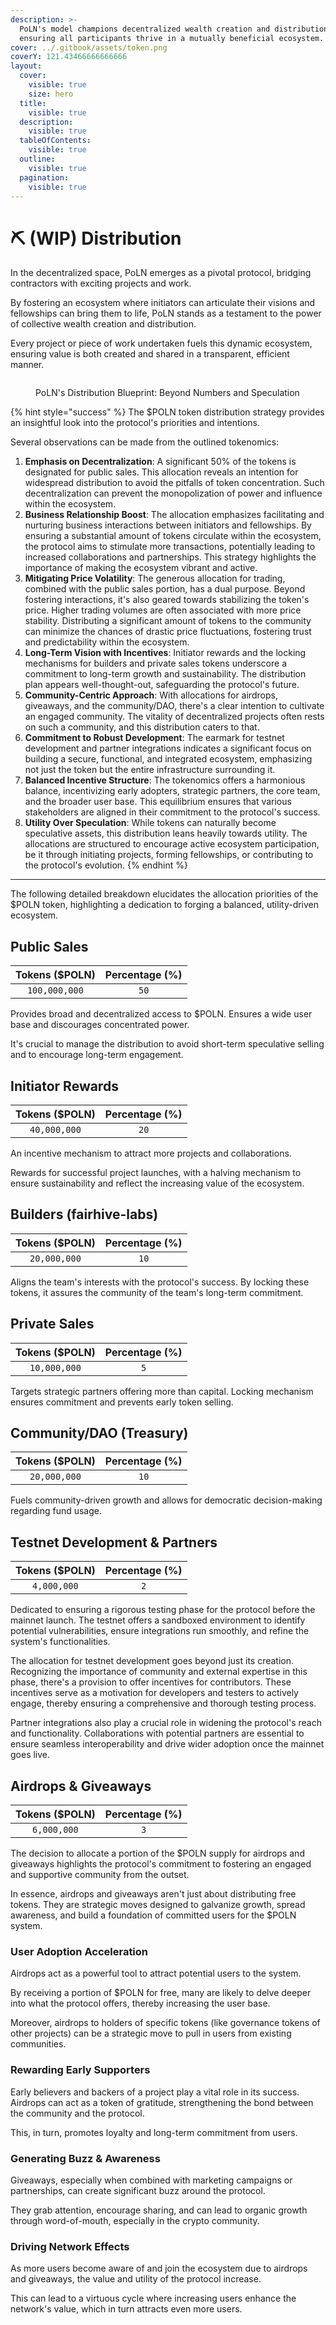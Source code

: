 ```yaml
---
description: >-
  PoLN's model champions decentralized wealth creation and distribution,
  ensuring all participants thrive in a mutually beneficial ecosystem.
cover: ../.gitbook/assets/token.png
coverY: 121.43466666666666
layout:
  cover:
    visible: true
    size: hero
  title:
    visible: true
  description:
    visible: true
  tableOfContents:
    visible: true
  outline:
    visible: true
  pagination:
    visible: true
---
```


# ⛏ (WIP) Distribution

In the decentralized space, PoLN emerges as a pivotal protocol, bridging contractors with exciting projects and work.&#x20;

By fostering an ecosystem where initiators can articulate their visions and fellowships can bring them to life, PoLN stands as a testament to the power of collective wealth creation and distribution.&#x20;

Every project or piece of work undertaken fuels this dynamic ecosystem, ensuring value is both created and shared in a transparent, efficient manner.

<figure><img src="../.gitbook/assets/chart.png" alt=""><figcaption><p>PoLN's Distribution Blueprint: Beyond Numbers and Speculation</p></figcaption></figure>

{% hint style="success" %}
The $POLN token distribution strategy provides an insightful look into the protocol's priorities and intentions.&#x20;

Several observations can be made from the outlined tokenomics:

1. **Emphasis on Decentralization**: A significant 50% of the tokens is designated for public sales. This allocation reveals an intention for widespread distribution to avoid the pitfalls of token concentration. Such decentralization can prevent the monopolization of power and influence within the ecosystem.
2. **Business Relationship Boost**: The allocation emphasizes facilitating and nurturing business interactions between initiators and fellowships. By ensuring a substantial amount of tokens circulate within the ecosystem, the protocol aims to stimulate more transactions, potentially leading to increased collaborations and partnerships. This strategy highlights the importance of making the ecosystem vibrant and active.
3. **Mitigating Price Volatility**: The generous allocation for trading, combined with the public sales portion, has a dual purpose. Beyond fostering interactions, it's also geared towards stabilizing the token's price. Higher trading volumes are often associated with more price stability. Distributing a significant amount of tokens to the community can minimize the chances of drastic price fluctuations, fostering trust and predictability within the ecosystem.
4. **Long-Term Vision with Incentives**: Initiator rewards and the locking mechanisms for builders and private sales tokens underscore a commitment to long-term growth and sustainability. The distribution plan appears well-thought-out, safeguarding the protocol's future.
5. **Community-Centric Approach**: With allocations for airdrops, giveaways, and the community/DAO, there's a clear intention to cultivate an engaged community. The vitality of decentralized projects often rests on such a community, and this distribution caters to that.
6. **Commitment to Robust Development**: The earmark for testnet development and partner integrations indicates a significant focus on building a secure, functional, and integrated ecosystem, emphasizing not just the token but the entire infrastructure surrounding it.
7. **Balanced Incentive Structure**: The tokenomics offers a harmonious balance, incentivizing early adopters, strategic partners, the core team, and the broader user base. This equilibrium ensures that various stakeholders are aligned in their commitment to the protocol's success.
8. **Utility Over Speculation**: While tokens can naturally become speculative assets, this distribution leans heavily towards utility. The allocations are structured to encourage active ecosystem participation, be it through initiating projects, forming fellowships, or contributing to the protocol's evolution.
{% endhint %}

***

The following detailed breakdown elucidates the allocation priorities of the $POLN token, highlighting a dedication to forging a balanced, utility-driven ecosystem.

## Public Sales

| Tokens ($POLN) | Percentage (%) |
| :------------: | :------------: |
|   `100,000,000`  |       `50`      |

Provides broad and decentralized access to $POLN. Ensures a wide user base and discourages concentrated power. 

It's crucial to manage the distribution to avoid short-term speculative selling and to encourage long-term engagement.

## Initiator Rewards

| Tokens ($POLN) | Percentage (%) |
| :------------: | :------------: |
|   `40,000,000`  |       `20`      |

An incentive mechanism to attract more projects and collaborations. 

Rewards for successful project launches, with a halving mechanism to ensure sustainability and reflect the increasing value of the ecosystem.

## Builders (fairhive-labs)

| Tokens ($POLN) | Percentage (%) |
| :------------: | :------------: |
|   `20,000,000`  |       `10`      |

Aligns the team's interests with the protocol's success. By locking these tokens, it assures the community of the team's long-term commitment.

## Private Sales

| Tokens ($POLN) | Percentage (%) |
| :------------: | :------------: |
|   `10,000,000`  |       `5`      |

Targets strategic partners offering more than capital. Locking mechanism ensures commitment and prevents early token selling.

## Community/DAO (Treasury)

| Tokens ($POLN) | Percentage (%) |
| :------------: | :------------: |
|   `20,000,000`  |       `10`      |


Fuels community-driven growth and allows for democratic decision-making regarding fund usage.

## Testnet Development & Partners

| Tokens ($POLN) | Percentage (%) |
| :------------: | :------------: |
|   `4,000,000`  |       `2`      |


Dedicated to ensuring a rigorous testing phase for the protocol before the mainnet launch. The testnet offers a sandboxed environment to identify potential vulnerabilities, ensure integrations run smoothly, and refine the system's functionalities.

The allocation for testnet development goes beyond just its creation. Recognizing the importance of community and external expertise in this phase, there's a provision to offer incentives for contributors. These incentives serve as a motivation for developers and testers to actively engage, thereby ensuring a comprehensive and thorough testing process.

Partner integrations also play a crucial role in widening the protocol's reach and functionality. Collaborations with potential partners are essential to ensure seamless interoperability and drive wider adoption once the mainnet goes live.

## Airdrops & Giveaways

| Tokens ($POLN) | Percentage (%) |
| :------------: | :------------: |
|   `6,000,000`  |       `3`      |

The decision to allocate a portion of the $POLN supply for airdrops and giveaways highlights the protocol's commitment to fostering an engaged and supportive community from the outset.

In essence, airdrops and giveaways aren't just about distributing free tokens. They are strategic moves designed to galvanize growth, spread awareness, and build a foundation of committed users for the $POLN system.

### User Adoption Acceleration

Airdrops act as a powerful tool to attract potential users to the system. 

By receiving a portion of $POLN for free, many are likely to delve deeper into what the protocol offers, thereby increasing the user base. 

Moreover, airdrops to holders of specific tokens (like governance tokens of other projects) can be a strategic move to pull in users from existing communities.

### Rewarding Early Supporters

Early believers and backers of a project play a vital role in its success. Airdrops can act as a token of gratitude, strengthening the bond between the community and the protocol. 

This, in turn, promotes loyalty and long-term commitment from users.

### Generating Buzz & Awareness

Giveaways, especially when combined with marketing campaigns or partnerships, can create significant buzz around the protocol.

They grab attention, encourage sharing, and can lead to organic growth through word-of-mouth, especially in the crypto community.

### Driving Network Effects

As more users become aware of and join the ecosystem due to airdrops and giveaways, the value and utility of the protocol increase. 

This can lead to a virtuous cycle where increasing users enhance the network's value, which in turn attracts even more users.
